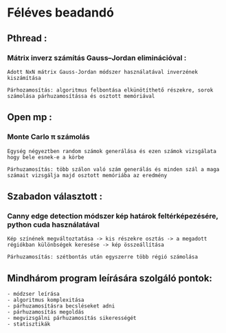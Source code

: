 # Féléves beadandó

## Pthread :

### Mátrix inverz számítás Gauss–Jordan eliminációval :
	
	Adott NxN mátrix Gauss-Jordan módszer használatával inverzének kiszámítása
	
	Párhozamosítás: algoritmus felbontása elkünötíthető részekre, sorok számolása párhuzamosítássa és osztott memóriával

## Open mp :

### Monte Carlo π számolás
	
	Egység négyeztben random számok generálása és ezen számok vizsgálata hogy bele esnek-e a körbe
	
	Párhuzamosítás: több szálon való szám generálás és minden szál a maga számait vizsgálja majd osztott memóriába az eredmény

## Szabadon választott :

### Canny edge detection módszer kép határok feltérképezésére, python cuda használatával
	
	Kép színének megváltoztatása -> kis részekre osztás -> a megadott régiókban különbségek keresése -> kép összeállítása
	
	Párhuzamosítás: szétbontás után egyszerre több régió számolása
	
## Mindhárom program leírására szolgáló pontok:

	- módzser leírása
	- algoritmus komplexitása
	- párhuzamosításra becsléseket adni
	- párhuzamosítás megoldás
	- megvizsgálni párhuzamosítás sikerességét
	- statisztikák

